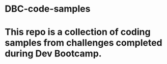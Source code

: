 # DBC-code-samples

# This repo is a collection of coding samples from challenges completed during Dev Bootcamp.
